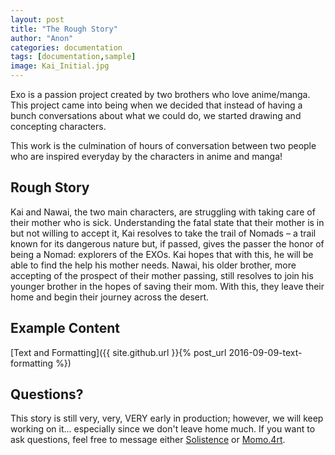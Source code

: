 ```yaml
---
layout: post
title: "The Rough Story"
author: "Anon"
categories: documentation
tags: [documentation,sample]
image: Kai_Initial.jpg
---
```


Exo is a passion project created by two brothers who love anime/manga. This project came into being when we decided that instead of having a bunch conversations about what we could do, we started drawing and concepting characters. 

This work is the culmination of hours of conversation between two people who are inspired everyday by the characters in anime and manga!

## Rough Story

Kai and Nawai, the two main characters, are struggling with taking care of their mother who is sick. Understanding the fatal state that their mother is in but not willing to accept it, Kai resolves to take the trail of Nomads – a trail known for its dangerous nature but, if passed, gives the passer the honor of being a Nomad: explorers of the EXOs. Kai hopes that with this, he will be able to find the help his mother needs. Nawai, his older brother, more accepting of the prospect of their mother passing, still resolves to join his younger brother in the hopes of saving their mom. With this, they leave their home and begin their journey across the desert.

## Example Content

[Text and Formatting]({{ site.github.url }}{% post_url 2016-09-09-text-formatting %})

## Questions?

This story is still very, very, VERY early in production; however, we will keep working on it... especially since we don't leave home much. If you want to ask questions, feel free to message either [Solistence](https://www.instagram.com/solistence/) or [Momo.4rt](https://www.instagram.com/momo.4rt/).
